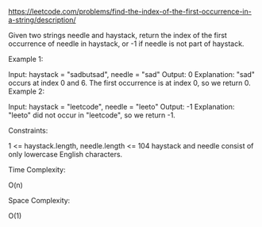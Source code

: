 https://leetcode.com/problems/find-the-index-of-the-first-occurrence-in-a-string/description/

Given two strings needle and haystack, return the index of the first occurrence 
of needle in haystack, or -1 if needle is not part of haystack.


Example 1:

Input: haystack = "sadbutsad", needle = "sad"
Output: 0
Explanation: "sad" occurs at index 0 and 6.
The first occurrence is at index 0, so we return 0.
Example 2:

Input: haystack = "leetcode", needle = "leeto"
Output: -1
Explanation: "leeto" did not occur in "leetcode", so we return -1.
 

Constraints:

1 <= haystack.length, needle.length <= 104
haystack and needle consist of only lowercase English characters.

Time Complexity:

O(n)

Space Complexity:

O(1)
